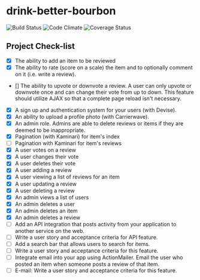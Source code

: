 # drink-better-bourbon

![Build Status](https://codeship.com/projects/74ae7e50-952c-0133-86ce-4a53072d6648/status?branch=master)
![Code Climate](https://codeclimate.com/github/rakkofat/drink-better-bourbon.png)
![Coverage Status](https://coveralls.io/repos/rakkofat/drink-better-bourbon/badge.png)

## Project Check-list
* [X] The ability to add an item to be reviewed
* [X] The ability to rate (score on a scale) the item and to optionally comment on it (i.e. write a review).
* [\] The ability to upvote or downvote a review. A user can only upvote or downvote once and can change their vote from up to down. This feature should utilize AJAX so that a complete page reload isn't necessary.
* [X] A sign up and authentication system for your users (with Devise).
* [X] An ability to upload a profile photo (with Carrierwave).
* [X] An admin role. Admins are able to delete reviews or items if they are deemed to be inappropriate.
* [X] Pagination (with Kaminari) for item's index
* [ ] Pagination with Kaminari for item's reviews
* [X] A user votes on a review
* [X] A user changes their vote
* [X] A user deletes their vote
* [X] A user adding a review
* [X] A user viewing a list of reviews for an item
* [X] A user updating a review
* [X] A user deleting a review
* [X] An admin views a list of users
* [X] An admin deletes a user
* [X] An admin deletes an item
* [X] An admin deletes a review
* [ ] Add an API integration that posts activity from your application to another service on the web.
* [ ] Write a user story and acceptance criteria for API feature.
* [ ] Add a search bar that allows users to search for items.
* [ ] Write a user story and acceptance criteria for this feature.
* [ ] Integrate email into your app using ActionMailer. Email the user who posted an item when someone posts a review of that item.
* [ ] E-mail: Write a user story and acceptance criteria for this feature.

